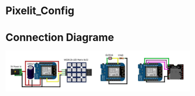 # Pixelit_Config
 
# Connection Diagrame
![Connection Diagrame](https://github.com/PricelessToolkit/Pixelit_Config/blob/main/Connection%20Diagram/Untitled.jpg)
